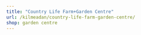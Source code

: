 ```yaml
---
title: "Country Life Farm+Garden Centre"
url: /kilmeadan/country-life-farm-garden-centre/
shop: garden centre
---
```


